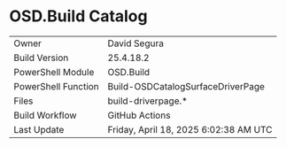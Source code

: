 ﻿# OSD.Build Catalog

| | |
|-|-|
| Owner | David Segura |
| Build Version | 25.4.18.2 |
| PowerShell Module | OSD.Build |
| PowerShell Function | Build-OSDCatalogSurfaceDriverPage |
| Files | build-driverpage.* |
| Build Workflow | GitHub Actions |
| Last Update | Friday, April 18, 2025 6:02:38 AM UTC |
